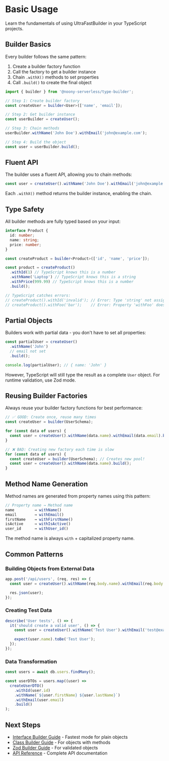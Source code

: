 # Basic Usage

Learn the fundamentals of using UltraFastBuilder in your TypeScript projects.

## Builder Basics

Every builder follows the same pattern:

1. Create a builder factory function
2. Call the factory to get a builder instance
3. Chain `.withX()` methods to set properties
4. Call `.build()` to create the final object

```typescript
import { builder } from '@noony-serverless/type-builder';

// Step 1: Create builder factory
const createUser = builder<User>(['name', 'email']);

// Step 2: Get builder instance
const userBuilder = createUser();

// Step 3: Chain methods
userBuilder.withName('John Doe').withEmail('john@example.com');

// Step 4: Build the object
const user = userBuilder.build();
```

## Fluent API

The builder uses a fluent API, allowing you to chain methods:

```typescript
const user = createUser().withName('John Doe').withEmail('john@example.com').withAge(30).build();
```

Each `.withX()` method returns the builder instance, enabling the chain.

## Type Safety

All builder methods are fully typed based on your input:

```typescript
interface Product {
  id: number;
  name: string;
  price: number;
}

const createProduct = builder<Product>(['id', 'name', 'price']);

const product = createProduct()
  .withId(1) // TypeScript knows this is a number
  .withName('Laptop') // TypeScript knows this is a string
  .withPrice(999.99) // TypeScript knows this is a number
  .build();

// TypeScript catches errors:
// createProduct().withId('invalid'); // Error: Type 'string' not assignable to 'number'
// createProduct().withFoo('bar');    // Error: Property 'withFoo' does not exist
```

## Partial Objects

Builders work with partial data - you don't have to set all properties:

```typescript
const partialUser = createUser()
  .withName('John')
  // email not set
  .build();

console.log(partialUser); // { name: 'John' }
```

However, TypeScript will still type the result as a complete `User` object. For runtime validation, use Zod mode.

## Reusing Builder Factories

Always reuse your builder factory functions for best performance:

```typescript
// ✅ GOOD: Create once, reuse many times
const createUser = builder(UserSchema);

for (const data of users) {
  const user = createUser().withName(data.name).withEmail(data.email).build();
}

// ❌ BAD: Creating new factory each time is slow
for (const data of users) {
  const createUser = builder(UserSchema); // Creates new pool!
  const user = createUser().withName(data.name).build();
}
```

## Method Name Generation

Method names are generated from property names using this pattern:

```typescript
// Property name → Method name
name         → withName()
email        → withEmail()
firstName    → withFirstName()
isActive     → withIsActive()
user_id      → withUser_id()
```

The method name is always `with` + capitalized property name.

## Common Patterns

### Building Objects from External Data

```typescript
app.post('/api/users', (req, res) => {
  const user = createUser().withName(req.body.name).withEmail(req.body.email).build();

  res.json(user);
});
```

### Creating Test Data

```typescript
describe('User tests', () => {
  it('should create a valid user', () => {
    const user = createUser().withName('Test User').withEmail('test@example.com').build();

    expect(user.name).toBe('Test User');
  });
});
```

### Data Transformation

```typescript
const users = await db.users.findMany();

const userDTOs = users.map((user) =>
  createUserDTO()
    .withId(user.id)
    .withName(`${user.firstName} ${user.lastName}`)
    .withEmail(user.email)
    .build()
);
```

## Next Steps

- [Interface Builder Guide](../guides/interface-builder.md) - Fastest mode for plain objects
- [Class Builder Guide](../guides/class-builder.md) - For objects with methods
- [Zod Builder Guide](../guides/zod-builder.md) - For validated objects
- [API Reference](../api/core-functions.md) - Complete API documentation
